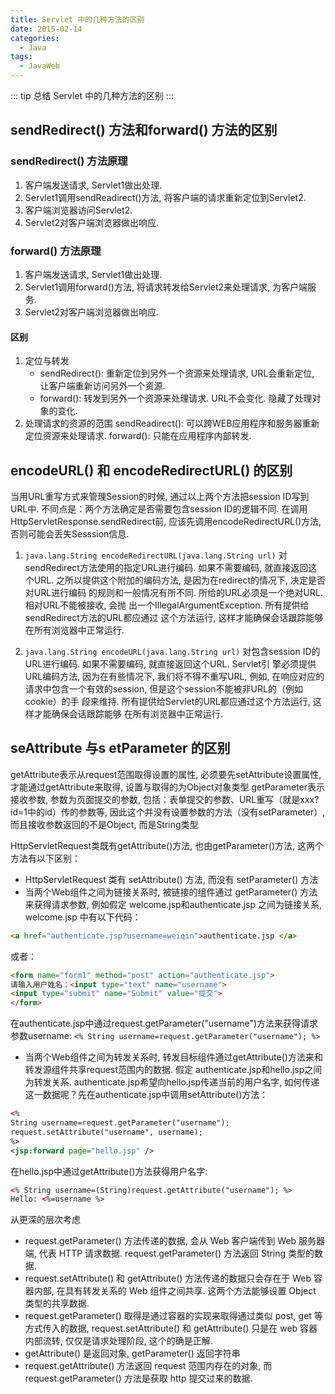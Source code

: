 ```yaml
---
title: Servlet 中的几种方法的区别
date: 2015-02-14
categories:
  - Java
tags: 
  - JavaWeb
---
```


::: tip
总结 Servlet 中的几种方法的区别
:::

<!-- more -->
 
## sendRedirect() 方法和forward() 方法的区别 
 
### sendRedirect() 方法原理

1. 客户端发送请求, Servlet1做出处理. 
2. Servlet1调用sendReadirect()方法, 将客户端的请求重新定位到Servlet2.   
3. 客户端浏览器访问Servlet2. 
4. Servlet2对客户端浏览器做出响应. 
  
### forward() 方法原理

1. 客户端发送请求, Servlet1做出处理.   
2. Servlet1调用forward()方法, 将请求转发给Servlet2来处理请求, 为客户端服务.    
3. Servlet2对客户端浏览器做出响应.      
 
#### 区别

1. 定位与转发
    - sendRedirect(): 重新定位到另外一个资源来处理请求, URL会重新定位, 让客户端重新访问另外一个资源.  
    - forward(): 转发到另外一个资源来处理请求. URL不会变化. 隐藏了处理对象的变化.    
2. 处理请求的资源的范围
 sendReadirect(): 可以跨WEB应用程序和服务器重新定位资源来处理请求. 
 forward(): 只能在应用程序内部转发. 

## encodeURL() 和 encodeRedirectURL() 的区别

当用URL重写方式来管理Session的时候, 通过以上两个方法把session ID写到URL中. 
不同点是：两个方法确定是否需要包含session ID的逻辑不同. 
在调用HttpServletResponse.sendRedirect前, 应该先调用encodeRedirectURL()方法, 否则可能会丢失Sesssion信息. 

1. `java.lang.String encodeRedirectURL(java.lang.String url)`
对sendRedirect方法使用的指定URL进行编码. 如果不需要编码, 就直接返回这个URL.  之所以提供这个附加的编码方法, 是因为在redirect的情况下, 决定是否对URL进行编码 的规则和一般情况有所不同. 所给的URL必须是一个绝对URL. 相对URL不能被接收, 会抛 出一个IllegalArgumentException. 所有提供给sendRedirect方法的URL都应通过 这个方法运行, 这样才能确保会话跟踪能够在所有浏览器中正常运行. 

2. `java.lang.String encodeURL(java.lang.String url)`
对包含session ID的URL进行编码. 如果不需要编码, 就直接返回这个URL. Servlet引 擎必须提供URL编码方法, 因为在有些情况下, 我们将不得不重写URL, 例如, 在响应对应的 请求中包含一个有效的session, 但是这个session不能被非URL的（例如cookie）的手 段来维持. 所有提供给Servlet的URL都应通过这个方法运行, 这样才能确保会话跟踪能够 在所有浏览器中正常运行. 

## seAttribute 与s etParameter 的区别

getAttribute表示从request范围取得设置的属性, 必须要先setAttribute设置属性, 才能通过getAttribute来取得, 设置与取得的为Object对象类型 
getParameter表示接收参数, 参数为页面提交的参数, 包括：表单提交的参数、URL重写（就是xxx?id=1中的id）传的参数等, 因此这个并没有设置参数的方法（没有setParameter）, 而且接收参数返回的不是Object, 而是String类型

HttpServletRequest类既有getAttribute()方法, 也由getParameter()方法, 这两个方法有以下区别：

- HttpServletRequest 类有 setAttribute() 方法, 而没有 setParameter() 方法
- 当两个Web组件之间为链接关系时, 被链接的组件通过 getParameter() 方法来获得请求参数, 例如假定 welcome.jsp和authenticate.jsp 之间为链接关系, welcome.jsp 中有以下代码：

```html
<a href="authenticate.jsp?username=weiqin">authenticate.jsp </a>
```

或者：

```html
<form name="form1" method="post" action="authenticate.jsp">
请输入用户姓名：<input type="text" name="username">
<input type="submit" name="Submit" value="提交">
</form>
```

在authenticate.jsp中通过request.getParameter("username")方法来获得请求参数username:
`<% String username=request.getParameter("username"); %>`

- 当两个Web组件之间为转发关系时, 转发目标组件通过getAttribute()方法来和转发源组件共享request范围内的数据. 假定 authenticate.jsp和hello.jsp之间为转发关系. authenticate.jsp希望向hello.jsp传递当前的用户名字, 如何传递这一数据呢？先在authenticate.jsp中调用setAttribute()方法：

```xml
<%
String username=request.getParameter("username");
request.setAttribute("username", username);
%>
<jsp:forward page="hello.jsp" />
```

在hello.jsp中通过getAttribute()方法获得用户名字:

```xml
<% String username=(String)request.getAttribute("username"); %>
Hello: <%=username %>
```

从更深的层次考虑

- request.getParameter() 方法传递的数据, 会从 Web 客户端传到 Web 服务器端, 代表 HTTP 请求数据. request.getParameter() 方法返回 String 类型的数据. 
- request.setAttribute() 和 getAttribute() 方法传递的数据只会存在于 Web 容器内部, 在具有转发关系的 Web 组件之间共享. 这两个方法能够设置 Object 类型的共享数据. 
- request.getParameter() 取得是通过容器的实现来取得通过类似 post, get 等方式传入的数据,  request.setAttribute() 和 getAttribute() 只是在 web 容器内部流转, 仅仅是请求处理阶段, 这个的确是正解.
- getAttribute() 是返回对象, getParameter() 返回字符串
- request.getAttribute() 方法返回 request 范围内存在的对象, 而 request.getParameter() 方法是获取 http 提交过来的数据. 


